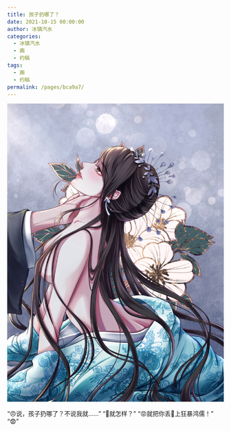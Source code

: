 ```yaml
---
title: 孩子扔哪了？
date: 2021-10-15 00:00:00
author: 冰镇汽水
categories: 
  - 冰镇汽水
  - 画
  - 约稿
tags: 
  - 画
  - 约稿
permalink: /pages/bca9a7/
---
```


![8](/img/bingzhenqishui/8.jpg)

“😠说，孩子扔哪了？不说我就……”
“🤬就怎样？”
“😡就把你丢🛌上狂暴鸿儒！”
“😨”

<!-- more -->

